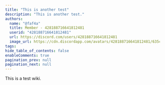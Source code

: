 ```yaml
---
title: "This is another test"
description: "This is another test."
authors:
  name: "@faf4a"
  title: Member - 428188716641812481
  userid: "428188716641812481"
  url: https://discord.com/users/428188716641812481
  image_url: https://cdn.discordapp.com/avatars/428188716641812481/635c1dca728b68c2fa329dbcb3330204.png
tags: 
hide_table_of_contents: false
enableComments: true
pagination_prev: null
pagination_next: null
---
```


This is a test wiki.